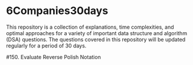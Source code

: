 # 6Companies30days
This repository is a collection of explanations, time complexities, and optimal approaches for a variety of important data structure and algorithm (DSA) questions. The questions covered in this repository will be updated regularly for a period of 30 days.


#150. Evaluate Reverse Polish Notation
